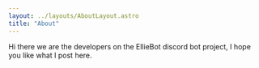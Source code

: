 ```yaml
---
layout: ../layouts/AboutLayout.astro
title: "About"
---
```


Hi there we are the developers on the EllieBot discord bot project, I hope you like what I post here.
